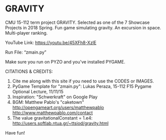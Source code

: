 # GRAVITY
CMU 15-112 term project GRAVITY. Selected as one of the 7 Showcase Projects in 2018 Spring. Fun game simulating gravity. An excursion in space. Multi-player ranking.

YouTube Link: https://youtu.be/45XFh8-XzlE

Run File: “zmain.py” 

Make sure you run on PYZO and you've installed PYGAME. 

CITATIONS & CREDITS:
1. Cite me along with this site if you need to use the CODES or IMAGES.
2. PyGame Template for "zmain.py": Lukas Peraza, 15-112 F15 Pygame Optional Lecture, 11/11/15
3. Inspiration: "Schwerkraft" on Google Play
4. BGM: Matthew Pablo's "caketown" http://opengameart.org/users/matthewpablo http://www.matthewpablo.com/contact
5. The value gravitationalConstant = 1.e4: http://users.softlab.ntua.gr/~ttsiod/gravity.html
  
Have fun!

